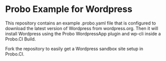 # Probo Example for Wordpress
This repository contains an example .probo.yaml file that is configured to download the latest version of Wordpress from wordpress.org. Then it will install Wordpress using the Probo WordpressApp plugin and wp-cli inside a Probo.CI Build.

Fork the repository to easily get a Wordpress sandbox site setup in Probo.CI.

